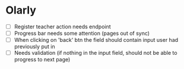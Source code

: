 # Olarly

- [ ] Register teacher action needs endpoint
- [ ] Progress bar needs some attention (pages out of sync)
- [ ] When clicking on 'back' btn the field should contain input user had previously put in
- [ ] Needs validation (if nothing in the input field, should not be able to progress to next page)
